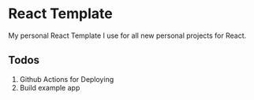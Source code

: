 # React Template

My personal React Template I use for all new personal projects for React.

## Todos

1. Github Actions for Deploying
2. Build example app
